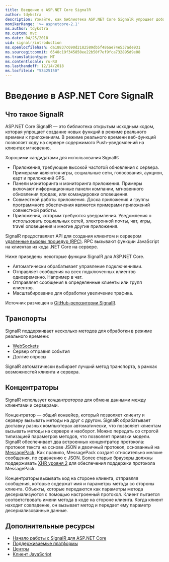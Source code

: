 ```yaml
---
title: Введение в ASP.NET Core SignalR
author: tdykstra
description: Узнайте, как библиотека ASP.NET Core SignalR упрощает добавление функциональности в режиме реального времени к приложениям.
monikerRange: '>= aspnetcore-2.1'
ms.author: tdykstra
ms.custom: mvc
ms.date: 04/25/2018
uid: signalr/introduction
ms.openlocfilehash: da18837c690d2182589db5f486ae74e537ade931
ms.sourcegitcommit: 6548c19f345850ee22b50f7ef9fca732895d9e08
ms.translationtype: MT
ms.contentlocale: ru-RU
ms.lasthandoff: 12/14/2018
ms.locfileid: "53425150"
---
```

# <a name="introduction-to-aspnet-core-signalr"></a>Введение в ASP.NET Core SignalR

## <a name="what-is-signalr"></a>Что такое SignalR

ASP.NET Core SignalR — это библиотека открытым исходным кодом, которая упрощает создание новых функций в режиме реального времени к приложениям. В режиме реального времени веб-функций позволяет коду на сервере содержимого Push-уведомлений на клиентах мгновенно.

Хорошими кандидатами для использования SignalR:

* Приложения, требующие высокой частотой обновления с сервера. Примерами являются игры, социальные сети, голосования, аукцион, карт и приложений GPS.
* Панели мониторинга и мониторинга приложения. Примеры включают информационные панели компании, мгновенного обновления продаж, или командировки оповещения.
* Совместной работы приложения. Доска приложения и группы программного обеспечения являются примерами приложений совместной работы.
* Приложения, которым требуются уведомления. Уведомления о использовать социальных сетей, электронной почты, чат, игры, travel оповещения и многие другие приложения.

SignalR предоставляет API для создания клиентом и сервером [удаленные вызовы процедур (RPC)](https://wikipedia.org/wiki/Remote_procedure_call). RPC вызывают функции JavaScript на клиентах из кода .NET Core на сервере.

Ниже приведены некоторые функции SignalR для ASP.NET Core.

* Автоматически обрабатывает управление подключениями.
* Отправляет сообщения на всех подключенных клиентов одновременно. Например в чат.
* Отправляет сообщения в определенные клиенты или групп клиентов.
* Масштабирование для обработки увеличение трафика.

Источник размещен в [GitHub-репозитории SignalR](https://github.com/aspnet/AspNetCore/tree/master/src/SignalR).

## <a name="transports"></a>Транспорты

SignalR поддерживает несколько методов для обработки в режиме реального времени:

* [WebSockets](https://tools.ietf.org/html/rfc7118)
* Сервер отправил события
* Долгие опросы

SignalR автоматически выбирает лучший метод транспорта, в рамках возможностей клиента и сервера.

## <a name="hubs"></a>Концентраторы

SignalR использует *концентраторов* для обмена данными между клиентами и серверами.

Концентратор — общий конвейер, который позволяет клиенту и серверу вызывать методы на друг с другом. SignalR обрабатывает доставку разных компьютерах автоматически, что позволяет клиентам вызывать методы на сервере и наоборот. Можно передать со строгой типизацией параметров методов, что позволяет привязки модели. SignalR обеспечивает два встроенных концентратор протокола: протокол текста на основе JSON и двоичный протокол, основанный на [MessagePack](https://msgpack.org/).  Как правило, MessagePack создает относительно мелкие сообщения, по сравнению с JSON. Более старые браузеры должны поддерживать [XHR уровня 2](https://caniuse.com/#feat=xhr2) для обеспечения поддержки протокола MessagePack.

Концентраторы вызывать код на стороне клиента, отправляя сообщения, которые содержат имя и параметры метода со стороны клиента. Объекты, которые передаются как параметры метода десериализуются с помощью настроенный протокол. Клиент пытается соответствовать имени метода в коде на стороне клиента. Когда клиент находит совпадение, он вызывает метод и передает ему параметр десериализованные данные.

## <a name="additional-resources"></a>Дополнительные ресурсы

* [Начало работы с SignalR для ASP.NET Core](xref:tutorials/signalr)
* [Поддерживаемые платформы](xref:signalr/supported-platforms)
* [Центры](xref:signalr/hubs)
* [Клиент JavaScript](xref:signalr/javascript-client)
